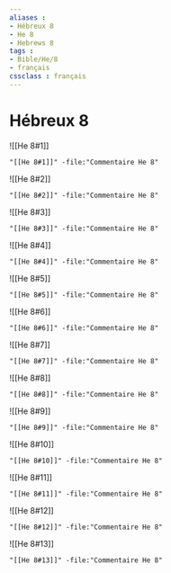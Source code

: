 ```yaml
---
aliases : 
- Hébreux 8
- He 8
- Hebrews 8
tags : 
- Bible/He/8
- français
cssclass : français
---
```


# Hébreux 8

![[He 8#1]]

```query
"[[He 8#1]]" -file:"Commentaire He 8"
```

![[He 8#2]]

```query
"[[He 8#2]]" -file:"Commentaire He 8"
```

![[He 8#3]]

```query
"[[He 8#3]]" -file:"Commentaire He 8"
```

![[He 8#4]]

```query
"[[He 8#4]]" -file:"Commentaire He 8"
```

![[He 8#5]]

```query
"[[He 8#5]]" -file:"Commentaire He 8"
```

![[He 8#6]]

```query
"[[He 8#6]]" -file:"Commentaire He 8"
```

![[He 8#7]]

```query
"[[He 8#7]]" -file:"Commentaire He 8"
```

![[He 8#8]]

```query
"[[He 8#8]]" -file:"Commentaire He 8"
```

![[He 8#9]]

```query
"[[He 8#9]]" -file:"Commentaire He 8"
```

![[He 8#10]]

```query
"[[He 8#10]]" -file:"Commentaire He 8"
```

![[He 8#11]]

```query
"[[He 8#11]]" -file:"Commentaire He 8"
```

![[He 8#12]]

```query
"[[He 8#12]]" -file:"Commentaire He 8"
```

![[He 8#13]]

```query
"[[He 8#13]]" -file:"Commentaire He 8"
```

